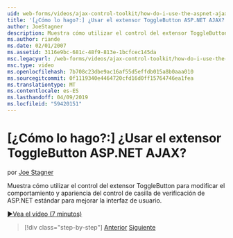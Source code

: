 ```yaml
---
uid: web-forms/videos/ajax-control-toolkit/how-do-i-use-the-aspnet-ajax-togglebutton-extender
title: '[¿Cómo lo hago?:] ¿Usar el extensor ToggleButton ASP.NET AJAX? | Microsoft Docs'
author: JoeStagner
description: Muestra cómo utilizar el control del extensor ToggleButton para modificar el comportamiento y apariencia del control de casilla de verificación de ASP.NET estándar para mejorar el usuario inter...
ms.author: riande
ms.date: 02/01/2007
ms.assetid: 3116e9bc-681c-48f9-813e-1bcfcec145da
msc.legacyurl: /web-forms/videos/ajax-control-toolkit/how-do-i-use-the-aspnet-ajax-togglebutton-extender
msc.type: video
ms.openlocfilehash: 7b708c23dbe9ac16af55d5effdb015a8b0aaa010
ms.sourcegitcommit: 0f1119340e4464720cfd16d0ff15764746ea1fea
ms.translationtype: MT
ms.contentlocale: es-ES
ms.lasthandoff: 04/09/2019
ms.locfileid: "59420151"
---
```

# <a name="how-do-i-use-the-aspnet-ajax-togglebutton-extender"></a>[¿Cómo lo hago?:] ¿Usar el extensor ToggleButton ASP.NET AJAX?

por [Joe Stagner](https://github.com/JoeStagner)

Muestra cómo utilizar el control del extensor ToggleButton para modificar el comportamiento y apariencia del control de casilla de verificación de ASP.NET estándar para mejorar la interfaz de usuario.

[&#9654;Vea el vídeo (7 minutos)](https://channel9.msdn.com/Blogs/ASP-NET-Site-Videos/how-do-i-use-the-aspnet-ajax-togglebutton-extender)

> [!div class="step-by-step"]
> [Anterior](how-do-i-use-the-aspnet-ajax-hovermenu-extender.md)
> [Siguiente](how-do-i-use-the-aspnet-ajax-dropshadow-extender.md)
